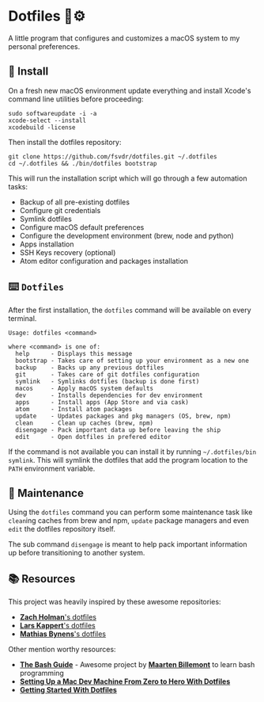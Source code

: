 # Dotfiles 🤖⚙️

A little program that configures and customizes a macOS system to my personal preferences.

## 🚀 Install

On a fresh new macOS environment update everything and install Xcode's command line utilities before proceeding:

```
sudo softwareupdate -i -a
xcode-select --install
xcodebuild -license
```

Then install the dotfiles repository:

```
git clone https://github.com/fsvdr/dotfiles.git ~/.dotfiles
cd ~/.dotfiles && ./bin/dotfiles bootstrap
```

This will run the installation script which will go through a few automation tasks:

- Backup of all pre-existing dotfiles
- Configure git credentials
- Symlink dotfiles
- Configure macOS default preferences
- Configure the development environment (brew, node and python)
- Apps installation
- SSH Keys recovery (optional)
- Atom editor configuration and packages installation

## ⌨️ `Dotfiles`

After the first installation, the `dotfiles` command will be available on every terminal.

```
Usage: dotfiles <command>

where <command> is one of:
  help      - Displays this message
  bootstrap - Takes care of setting up your environment as a new one
  backup    - Backs up any previous dotfiles
  git       - Takes care of git dotfiles configuration
  symlink   - Symlinks dotfiles (backup is done first)
  macos     - Apply macOS system defaults
  dev       - Installs dependencies for dev environment
  apps      - Install apps (App Store and via cask)
  atom      - Install atom packages
  update    - Updates packages and pkg managers (OS, brew, npm)
  clean     - Clean up caches (brew, npm)
  disengage - Pack important data up before leaving the ship
  edit      - Open dotfiles in prefered editor
```

If the command is not available you can install it by running `~/.dotfiles/bin symlink`. This will symlink the dotfiles that add the program location to the `PATH` environment variable.

## 🔧 Maintenance

Using the `dotfiles` command you can perform some maintenance task like `clean`ing caches from brew and npm, `update` package managers and even `edit` the dotfiles repository itself.

The sub command `disengage` is meant to help pack important information up before transitioning to another system.

## 📚 Resources

This project was heavily inspired by these awesome repositories:

- [**Zach Holman**'s dotfiles](https://github.com/holman/dotfiles)
- [**Lars Kappert**'s dotfiles](https://github.com/webpro/dotfiles)
- [**Mathias Bynens**'s dotfiles](https://github.com/mathiasbynens/dotfiles)

Other mention worthy resources:

- [**The Bash Guide**](https://guide.bash.academy/) - Awesome project by [**Maarten Billemont**](https://github.com/lhunath) to learn bash programming
- [**Setting Up a Mac Dev Machine From Zero to Hero With Dotfiles**](https://code.tutsplus.com/tutorials/setting-up-a-mac-dev-machine-from-zero-to-hero-with-dotfiles--net-35449)
- [**Getting Started With Dotfiles**](https://medium.com/@webprolific/getting-started-with-dotfiles-43c3602fd789)
